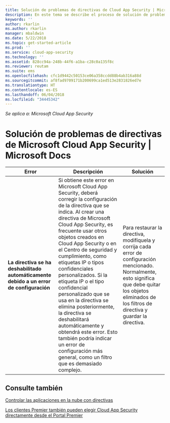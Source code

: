 ```yaml
---
title: Solución de problemas de directivas de Cloud App Security | Microsoft Docs
description: En este tema se describe el proceso de solución de problemas de creación de directivas en Cloud App Security.
keywords: ''
author: rkarlin
ms.author: rkarlin
manager: mbaldwin
ms.date: 5/22/2018
ms.topic: get-started-article
ms.prod: ''
ms.service: cloud-app-security
ms.technology: ''
ms.assetid: 828cc94a-248b-44f6-a1ba-c28c0a135f8c
ms.reviewer: reutam
ms.suite: ems
ms.openlocfilehash: cfc1d9442c50153ce06a358ccdd88b4ab316a88d
ms.sourcegitcommit: af8fad9709171b200699ca1ed513e2831826ed7e
ms.translationtype: HT
ms.contentlocale: es-ES
ms.lasthandoff: 06/04/2018
ms.locfileid: "34445342"
---
```

*Se aplica a: Microsoft Cloud App Security*


# <a name="troubleshooting-microsoft-cloud-app-security-policies"></a>Solución de problemas de directivas de Microsoft Cloud App Security | Microsoft Docs

|Error|Descripción|Solución|
|----|----|----|
| **La directiva <policy name> se ha deshabilitado automáticamente debido a un error de configuración**|Si obtiene este error en Microsoft Cloud App Security, deberá corregir la configuración de la directiva que se indica. Al crear una directiva de Microsoft Cloud App Security, es frecuente usar otros objetos creados en Cloud App Security o en el Centro de seguridad y cumplimiento, como etiquetas IP o tipos confidenciales personalizados. Si la etiqueta IP o el tipo confidencial personalizado que se usa en la directiva se elimina posteriormente, la directiva se deshabilitará automáticamente y obtendrá este error. Esto también podría indicar un error de configuración más general, como un filtro que es demasiado complejo. |Para restaurar la directiva, modifíquela y corrija cada error de configuración mencionado. Normalmente, esto significa que debe quitar los objetos eliminados de los filtros de directiva y guardar la directiva.|



## <a name="see-also"></a>Consulte también
[Controlar las aplicaciones en la nube con directivas](control-cloud-apps-with-policies.md)

[Los clientes Premier también pueden elegir Cloud App Security directamente desde el Portal Premier](https://premier.microsoft.com/)


